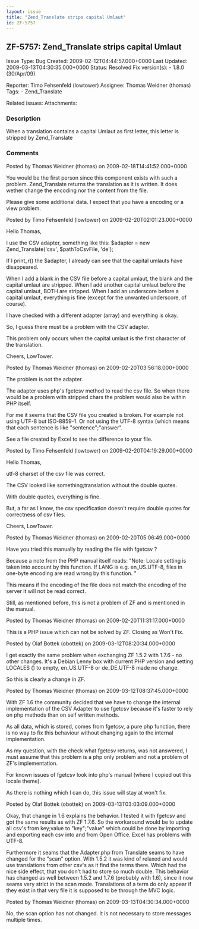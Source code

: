 ```yaml
---
layout: issue
title: "Zend_Translate strips capital Umlaut"
id: ZF-5757
---
```


ZF-5757: Zend\_Translate strips capital Umlaut
----------------------------------------------

 Issue Type: Bug Created: 2009-02-12T04:44:57.000+0000 Last Updated: 2009-03-13T04:30:35.000+0000 Status: Resolved Fix version(s): - 1.8.0 (30/Apr/09)
 
 Reporter:  Timo Fehsenfeld (lowtower)  Assignee:  Thomas Weidner (thomas)  Tags: - Zend\_Translate
 
 Related issues: 
 Attachments: 
### Description

When a translation contains a capital Umlaut as first letter, this letter is stripped by Zend\_Translate

 

 

### Comments

Posted by Thomas Weidner (thomas) on 2009-02-18T14:41:52.000+0000

You would be the first person since this component exists with such a problem. Zend\_Translate returns the translation as it is written. It does wether change the encoding nor the content from the file.

Please give some additional data. I expect that you have a encoding or a view problem.

 

 

Posted by Timo Fehsenfeld (lowtower) on 2009-02-20T02:01:23.000+0000

Hello Thomas,

I use the CSV adapter, something like this: $adapter = new Zend\_Translate('csv', $pathToCsvFile, 'de');

If I print\_r() the $adapter, I already can see that the capital umlauts have disappeared.

When I add a blank in the CSV file before a capital umlaut, the blank and the capital umlaut are stripped. When I add another capital umlaut before the capital umlaut, BOTH are stripped. When I add an underscore before a capital umlaut, everything is fine (except for the unwanted underscore, of course).

I have checked with a different adapter (array) and everything is okay.

So, I guess there must be a problem with the CSV adapter.

This problem only occurs when the capital umlaut is the first character of the translation.

Cheers, LowTower.

 

 

Posted by Thomas Weidner (thomas) on 2009-02-20T03:56:18.000+0000

The problem is not the adapter.

The adapter uses php's fgetcsv method to read the csv file. So when there would be a problem with stripped chars the problem would also be within PHP itself.

For me it seems that the CSV file you created is broken. For example not using UTF-8 but ISO-8859-1. Or not using the UTF-8 syntax (which means that each sentence is like "sentence";"answer".

See a file created by Excel to see the difference to your file.

 

 

Posted by Timo Fehsenfeld (lowtower) on 2009-02-20T04:19:29.000+0000

Hello Thomas,

utf-8 charset of the csv file was correct.

The CSV looked like something;translation without the double quotes.

With double quotes, everything is fine.

But, a far as I know, the csv specification doesn't require double quotes for correctness of csv files.

Cheers, LowTower.

 

 

Posted by Thomas Weidner (thomas) on 2009-02-20T05:06:49.000+0000

Have you tried this manually by reading the file with fgetcsv ?

Because a note from the PHP manual itself reads: "Note: Locale setting is taken into account by this function. If LANG is e.g. en\_US.UTF-8, files in one-byte encoding are read wrong by this function. "

This means if the encoding of the file does not match the encoding of the server it will not be read correct.

Still, as mentioned before, this is not a problem of ZF and is mentioned in the manual.

 

 

Posted by Thomas Weidner (thomas) on 2009-02-20T11:31:17.000+0000

This is a PHP issue which can not be solved by ZF. Closing as Won't Fix.

 

 

Posted by Olaf Bottek (obottek) on 2009-03-12T08:20:34.000+0000

I get exactly the same problem when exchanging ZF 1.5.2 with 1.7.6 - no other changes. It's a Debian Lenny box with current PHP version and setting LOCALES () to empty, en\_US.UTF-8 or de\_DE.UTF-8 made no change.

So this is clearly a change in ZF.

 

 

Posted by Thomas Weidner (thomas) on 2009-03-12T08:37:45.000+0000

With ZF 1.6 the community decided that we have to change the internal implementation of the CSV Adapter to use fgetcsv because it's faster to rely on php methods than on self written methods.

As all data, which is stored, comes from fgetcsv, a pure php function, there is no way to fix this behaviour without changing again to the internal implementation.

As my question, with the check what fgetcsv returns, was not answered, I must assume that this problem is a php only problem and not a problem of ZF's implementation.

For known issues of fgetcsv look into php's manual (where I copied out this locale theme).

As there is nothing which I can do, this issue will stay at won't fix.

 

 

Posted by Olaf Bottek (obottek) on 2009-03-13T03:03:09.000+0000

Okay, that change in 1.6 explains the behavior. I tested it with fgetcsv and got the same results as with ZF 1.7.6. So the workaround would be to update all csv's from key;value to "key";"value" which could be done by importing and exporting each csv into and from Open Office. Excel has problems with UTF-8.

Furthermore it seams that the Adapter.php from Translate seams to have changed for the "scan" option. With 1.5.2 it was kind of relaxed and would use translations from other csv's as it find the terms there. Which had the nice side effect, that you don't had to store so much double. This behavior has changed as well between 1.5.2 and 1.7.6 (probably with 1.6), since it now seams very strict in the scan mode. Translations of a term do only appear if they exist in that very file it is supposed to be through the MVC logic.

 

 

Posted by Thomas Weidner (thomas) on 2009-03-13T04:30:34.000+0000

No, the scan option has not changed. It is not necessary to store messages multiple times.

 

 